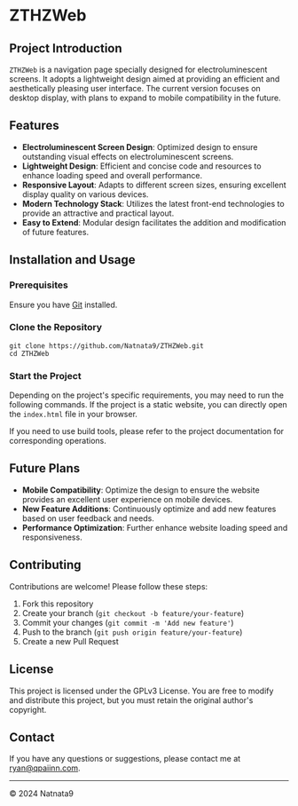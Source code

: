 # ZTHZWeb

## Project Introduction

`ZTHZWeb` is a navigation page specially designed for electroluminescent screens. It adopts a lightweight design aimed at providing an efficient and aesthetically pleasing user interface. The current version focuses on desktop display, with plans to expand to mobile compatibility in the future.

## Features

- **Electroluminescent Screen Design**: Optimized design to ensure outstanding visual effects on electroluminescent screens.
- **Lightweight Design**: Efficient and concise code and resources to enhance loading speed and overall performance.
- **Responsive Layout**: Adapts to different screen sizes, ensuring excellent display quality on various devices.
- **Modern Technology Stack**: Utilizes the latest front-end technologies to provide an attractive and practical layout.
- **Easy to Extend**: Modular design facilitates the addition and modification of future features.

## Installation and Usage

### Prerequisites

Ensure you have [Git](https://git-scm.com/) installed.

### Clone the Repository

```
git clone https://github.com/Natnata9/ZTHZWeb.git
cd ZTHZWeb
```

### Start the Project

Depending on the project's specific requirements, you may need to run the following commands. If the project is a static website, you can directly open the `index.html` file in your browser.

If you need to use build tools, please refer to the project documentation for corresponding operations.

## Future Plans

- **Mobile Compatibility**: Optimize the design to ensure the website provides an excellent user experience on mobile devices.
- **New Feature Additions**: Continuously optimize and add new features based on user feedback and needs.
- **Performance Optimization**: Further enhance website loading speed and responsiveness.

## Contributing

Contributions are welcome! Please follow these steps:

1. Fork this repository
2. Create your branch (`git checkout -b feature/your-feature`)
3. Commit your changes (`git commit -m 'Add new feature'`)
4. Push to the branch (`git push origin feature/your-feature`)
5. Create a new Pull Request

## License

This project is licensed under the GPLv3 License. You are free to modify and distribute this project, but you must retain the original author's copyright.

## Contact

If you have any questions or suggestions, please contact me at ryan@qpaiinn.com.

------

© 2024 Natnata9
